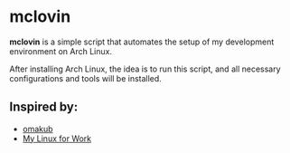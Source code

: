 # mclovin

**mclovin** is a simple script that automates the setup of my development environment on Arch Linux.

After installing Arch Linux, the idea is to run this script, and all necessary configurations and tools will be installed.

## Inspired by:
- [omakub](https://github.com/basecamp/omakub/)
- [My Linux for Work](https://www.ml4w.com/)
